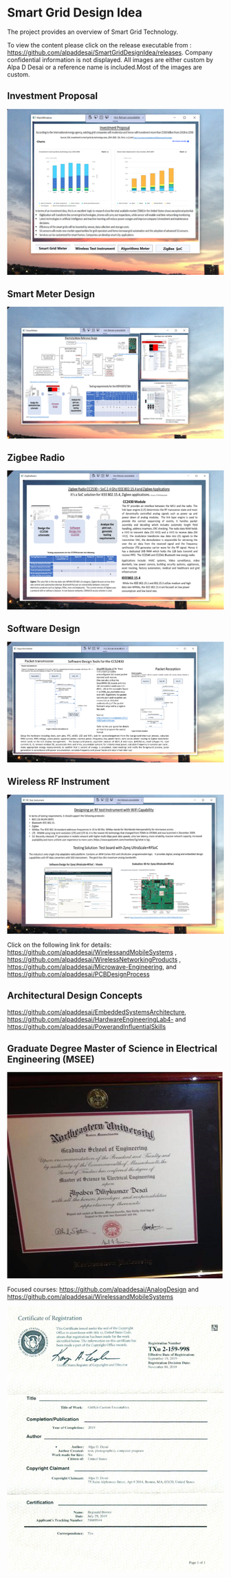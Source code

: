 # Smart Grid Design Idea

The project provides an overview of Smart Grid Technology. 

To view the content please click on the release executable from : https://github.com/alpaddesai/SmartGridDesignIdea/releases.
Company confidential information is not displayed. All images are either custom by Alpa D Desai or a reference name is included.Most of the images are custom.

## Investment Proposal
![image](InvestmentProposal.png)

## Smart Meter Design
![image](SmartMeterDesign.png)

## Zigbee Radio
![image](ZigBeeRadio.png)

## Software Design 
![image](SoftwareDesign.png)

## Wireless RF Instrument
![image](WirelessRFInstrument.png)

Click on the following link for details: https://github.com/alpaddesai/WirelessandMobileSystems  , https://github.com/alpaddesai/WirelessNetworkingProducts , https://github.com/alpaddesai/Microwave-Engineering,  and https://github.com/alpaddesai/PCBDesignProcess


## Architectural Design Concepts
https://github.com/alpaddesai/EmbeddedSystemsArchitecture, https://github.com/alpaddesai/HardwareEngineeringLab4- and https://github.com/alpaddesai/PowerandInfluentialSkills

## Graduate Degree Master of Science in Electrical Engineering (MSEE)
![image](GraduateDegreeEE.png)

Focused courses: https://github.com/alpaddesai/AnalogDesign and https://github.com/alpaddesai/WirelessandMobileSystems  

![image](USCopyrightCertificateofRegistration.png)
